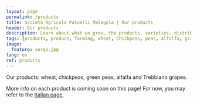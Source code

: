```yaml
---
layout: page
permalink: /products
title: Società Agricola Patuelli Malagola | Our products
header: Our products
description: Learn about what we grow, the products, varieties, distribution and interesting facts.
tags: [products, produce, farming, wheat, chickpeas, peas, alfalfa, grapes, trebbiano, vineyard, Ravenna, Emilia-Romagna]
image:
  feature: sorgo.jpg
lang: en
ref: products
---
```


Our products: wheat, chickpeas, green peas, alfalfa and Trebbiano grapes.  

More info on each product is coming soon on this page! For now, you may refer to the [Italian page](/prodotti).  
